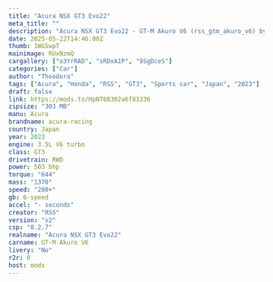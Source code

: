 ```yaml
---
title: "Acura NSX GT3 Evo22"
meta_title: ""
description: "Acura NSX GT3 Evo22 - GT-M Akuro V6 (rss_gtm_akuro_v6) by RSS"
date: 2025-05-22T14:46:00Z
thumb: 1WGSwpT
mainimage: RUxNzmQ
cargallery: ["o3YrRAD", "sRDxA1P", "9SgDceS"]
categories: ["Car"]
author: "Theodora"
tags: ["Acura", "Honda", "RSS", "GT3", "Sports car", "Japan", "2023"]
draft: false
link: https://mods.to/HpNT68302a6f83336
zipsize: "303 MB"
manu: Acura
brandname: acura-racing
country: Japan
year: 2023
engine: 3.5L V6 turbo
class: GT3
drivetrain: RWD
power: 503 bhp 
torque: "644"
mass: "1370"
speed: "280+"
gb: 6-speed
accel: "- seconds"
creator: "RSS"
version: "v2"
csp: "0.2.7"
realname: "Acura NSX GT3 Evo22"
carname: GT-M Akuro V6
livery: "No"
r2r: 0
host: mods
---
```

